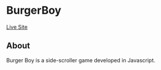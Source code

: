 # BurgerBoy

[Live Site](https://danna-aa.github.io/BurgerBoy/dist/index.html)

## About
Burger Boy is a side-scroller game developed in Javascript. 
